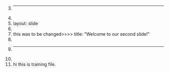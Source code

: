 3.	---
4.	
5.	layout: slide
6.	
7.	this was to be changed>>>> title: "Welcome to our second slide!"
8.	
9.	---
10.	
11.	hi this is training file.
